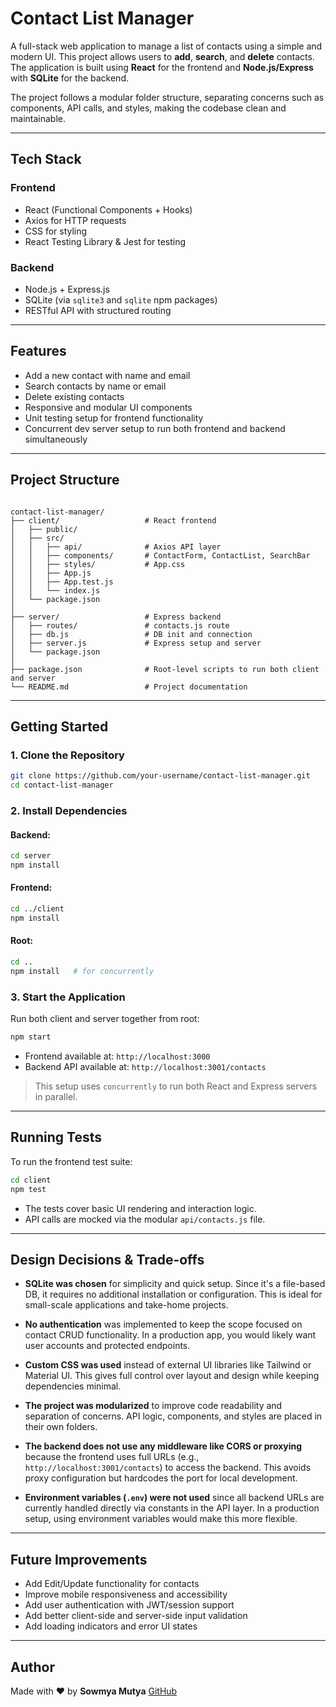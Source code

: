 
# Contact List Manager

A full-stack web application to manage a list of contacts using a simple and modern UI. This project allows users to **add**, **search**, and **delete** contacts. The application is built using **React** for the frontend and **Node.js/Express** with **SQLite** for the backend.

The project follows a modular folder structure, separating concerns such as components, API calls, and styles, making the codebase clean and maintainable.

---

## Tech Stack

### Frontend
- React (Functional Components + Hooks)
- Axios for HTTP requests
- CSS for styling
- React Testing Library & Jest for testing

### Backend
- Node.js + Express.js
- SQLite (via `sqlite3` and `sqlite` npm packages)
- RESTful API with structured routing

---

## Features

-  Add a new contact with name and email
-  Search contacts by name or email
-  Delete existing contacts
-  Responsive and modular UI components
-  Unit testing setup for frontend functionality
-  Concurrent dev server setup to run both frontend and backend simultaneously

---

## Project Structure

```

contact-list-manager/
├── client/                   # React frontend
│   ├── public/
│   ├── src/
│   │   ├── api/              # Axios API layer
│   │   ├── components/       # ContactForm, ContactList, SearchBar
│   │   ├── styles/           # App.css
│   │   ├── App.js
│   │   ├── App.test.js
│   │   └── index.js
│   └── package.json
│
├── server/                   # Express backend
│   ├── routes/               # contacts.js route
│   ├── db.js                 # DB init and connection
│   ├── server.js             # Express setup and server
│   └── package.json
│
├── package.json              # Root-level scripts to run both client and server
└── README.md                 # Project documentation

````

---

## Getting Started

### 1. Clone the Repository

```bash
git clone https://github.com/your-username/contact-list-manager.git
cd contact-list-manager
````

### 2. Install Dependencies

#### Backend:

```bash
cd server
npm install
```

#### Frontend:

```bash
cd ../client
npm install
```

#### Root:

```bash
cd ..
npm install   # for concurrently
```

### 3. Start the Application

Run both client and server together from root:

```bash
npm start
```

* Frontend available at: `http://localhost:3000`
* Backend API available at: `http://localhost:3001/contacts`

> This setup uses `concurrently` to run both React and Express servers in parallel.

---

## Running Tests

To run the frontend test suite:

```bash
cd client
npm test
```

* The tests cover basic UI rendering and interaction logic.
* API calls are mocked via the modular `api/contacts.js` file.

---

## Design Decisions & Trade-offs

* **SQLite was chosen** for simplicity and quick setup. Since it's a file-based DB, it requires no additional installation or configuration. This is ideal for small-scale applications and take-home projects.

* **No authentication** was implemented to keep the scope focused on contact CRUD functionality. In a production app, you would likely want user accounts and protected endpoints.

* **Custom CSS was used** instead of external UI libraries like Tailwind or Material UI. This gives full control over layout and design while keeping dependencies minimal.

* **The project was modularized** to improve code readability and separation of concerns. API logic, components, and styles are placed in their own folders.

* **The backend does not use any middleware like CORS or proxying** because the frontend uses full URLs (e.g., `http://localhost:3001/contacts`) to access the backend. This avoids proxy configuration but hardcodes the port for local development.

* **Environment variables (`.env`) were not used** since all backend URLs are currently handled directly via constants in the API layer. In a production setup, using environment variables would make this more flexible.

---

## Future Improvements

*  Add Edit/Update functionality for contacts
*  Improve mobile responsiveness and accessibility
*  Add user authentication with JWT/session support
*  Add better client-side and server-side input validation
*  Add loading indicators and error UI states

---


## Author

Made with ❤️ by **Sowmya Mutya**
[GitHub](https://github.com/MutyaSowmya123)

